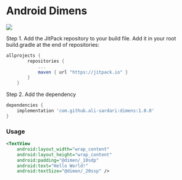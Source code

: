 # Android Dimens

[![](https://jitpack.io/v/ali-sardari/dimens.svg)](https://jitpack.io/#ali-sardari/dimens)

Step 1. Add the JitPack repository to your build file. Add it in your root build.gradle at the end of repositories:

```groovy
allprojects {
        repositories {
            ...
            maven { url "https://jitpack.io" }
        }
    }
```

Step 2. Add the dependency
```groovy
dependencies {
    implementation 'com.github.ali-sardari:dimens:1.0.0'
}
```

### Usage

```xml
<TextView
    android:layout_width="wrap_content"
    android:layout_height="wrap_content"
    android:padding="@dimen/_10sdp"
    android:text="Hello World!"
    android:textSize="@dimen/_20ssp" />
```